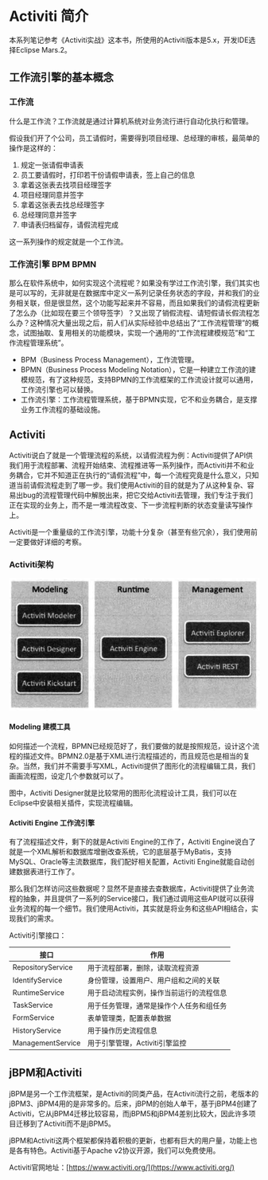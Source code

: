 # Activiti 简介

本系列笔记参考《Activiti实战》这本书，所使用的Activiti版本是5.x，开发IDE选择Eclipse Mars.2。

## 工作流引擎的基本概念

### 工作流

什么是工作流？工作流就是通过计算机系统对业务流行进行自动化执行和管理。

假设我们开了个公司，员工请假时，需要得到项目经理、总经理的审核，最简单的操作是这样的：

1. 规定一张请假申请表
2. 员工要请假时，打印若干份请假申请表，签上自己的信息
3. 拿着这张表去找项目经理签字
4. 项目经理同意并签字
5. 拿着这张表去找总经理签字
6. 总经理同意并签字
7. 申请表归档留存，请假流程完成

这一系列操作的规定就是一个工作流。

### 工作流引擎 BPM BPMN

那么在软件系统中，如何实现这个流程呢？如果没有学过工作流引擎，我们其实也是可以写的，无非就是在数据库中定义一系列记录任务状态的字段，并和我们的业务相关联，但是很显然，这个功能写起来并不容易，而且如果我们的请假流程更新了怎么办（比如现在要三个领导签字）？又出现了销假流程、请短假请长假流程怎么办？这种情况大量出现之后，前人们从实际经验中总结出了“工作流程管理”的概念，试图抽取、复用相关的功能模块，实现一个通用的“工作流程建模规范”和“工作流程管理系统”。

* BPM（Business Process Management），工作流管理。
* BPMN（Business Process Modeling Notation），它是一种建立工作流的建模规范，有了这种规范，支持BPMN的工作流框架的工作流设计就可以通用，工作流引擎也可以替换。
* 工作流引擎：工作流程管理系统，基于BPMN实现，它不和业务耦合，是支撑业务工作流程的基础设施。

## Activiti

Activiti说白了就是一个管理流程的系统，以请假流程为例：Activiti提供了API供我们用于流程部署、流程开始结束、流程推进等一系列操作，而Activiti并不和业务耦合，它并不知道正在执行的“请假流程”中，每一个流程究竟是什么意义，只知道当前请假流程走到了哪一步。我们使用Activiti的目的就是为了从这种复杂、容易出bug的流程管理代码中解脱出来，把它交给Activiti去管理，我们专注于我们正在实现的业务上，而不是一堆流程改变、下一步流程判断的状态变量读写操作上。

Activiti是一个重量级的工作流引擎，功能十分复杂（甚至有些冗余），我们使用前一定要做好详细的考察。

### Activiti架构

![](res/1.png)

#### Modeling 建模工具

如何描述一个流程，BPMN已经规范好了，我们要做的就是按照规范，设计这个流程的描述文件。BPMN2.0是基于XML进行流程描述的，而且规范也是相当的复杂。当然，我们并不需要手写XML，Activiti提供了图形化的流程编辑工具，我们画画流程图，设定几个参数就可以了。

图中，Activiti Designer就是比较常用的图形化流程设计工具，我们可以在Eclipse中安装相关插件，实现流程编辑。

#### Activiti Engine 工作流引擎

有了流程描述文件，剩下的就是Activiti Engine的工作了，Activiti Engine说白了就是一个XML解析和数据库增删改查系统，它的底层基于MyBatis，支持MySQL、Oracle等主流数据库，我们配好相关配置，Activiti Engine就能自动创建数据表进行工作了。

那么我们怎样访问这些数据呢？显然不是直接去查数据库，Activiti提供了业务流程的抽象，并且提供了一系列的Service接口，我们通过调用这些API就可以获得业务流程的每一个细节。我们使用Activiti，其实就是将业务和这些API相结合，实现我们的需求。

Activiti引擎接口：

| 接口              | 作用                                     |
| ----------------- | ---------------------------------------- |
| RepositoryService | 用于流程部署，删除，读取流程资源         |
| IdentifyService   | 身份管理，设置用户、用户组和之间的关联   |
| RuntimeService    | 用于启动流程实例，操作当前运行的流程信息 |
| TaskService       | 用于任务管理，通常是操作个人任务和组任务 |
| FormService       | 表单管理类，配置表单数据                 |
| HistoryService    | 用于操作历史流程信息                     |
| ManagementService | 用于引擎管理，Activiti引擎监控           |

## jBPM和Activiti

jBPM是另一个工作流框架，是Activiti的同类产品，在Activiti流行之前，老版本的jBPM3、jBPM4用的是非常多的。后来，jBPM的创始人单干，基于jBPM4创建了Activiti，它从jBPM4迁移比较容易，而jBPM5和jBPM4差别比较大，因此许多项目迁移到了Activiti而不是jBPM5。

jBPM和Activiti这两个框架都保持着积极的更新，也都有巨大的用户量，功能上也是各有特色。Activiti基于Apache v2协议开源，我们可以免费使用。

Activiti官网地址：[https://www.activiti.org/](https://www.activiti.org/)

